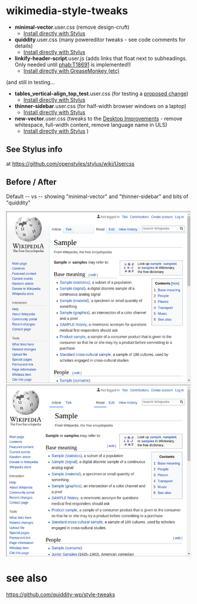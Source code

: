 # wikimedia-style-tweaks

* **minimal-vector**.user.css (remove design-cruft)
  * [Install directly with Stylus](https://raw.githubusercontent.com/quiddity-wp/wikimedia-style-tweaks/master/minimal-vector.user.css)
* **quiddity**.user.css (many powereditor tweaks - see code comments for details)
  * [Install directly with Stylus](https://raw.githubusercontent.com/quiddity-wp/wikimedia-style-tweaks/master/quiddity.user.css)
* **linkify-header-script**.user.js (adds links that float next to subheadings. Only needed until [phab:T18691](https://phabricator.wikimedia.org/T18691) is implemented!)
  * [Install directly with GreaseMonkey (etc)](https://raw.githubusercontent.com/quiddity-wp/wikimedia-style-tweaks/master/linkify-header-script.user.js) 
  
(and still in testing...

* **tables_vertical-align_top_test**.user.css (for testing a [proposed change](https://en.wikipedia.org/wiki/Wikipedia_talk:Manual_of_Style/Tables#Vertical_alignment))
  * [Install directly with Stylus](https://raw.githubusercontent.com/quiddity-wp/wikimedia-style-tweaks/master/tables_vertical-align_top_test.user.css)
* **thinner-sidebar**.user.css (for half-width browser windows on a laptop)
  * [Install directly with Stylus](https://raw.githubusercontent.com/quiddity-wp/wikimedia-style-tweaks/master/thinner-sidebar.user.css)
* **new-vector**.user.css (tweaks to the [Desktop Improvements](https://www.mediawiki.org/wiki/Reading/Web/Desktop_Improvements) - remove whitespace, full-width content, remove language name in ULS)
  * [Install directly with Stylus](https://raw.githubusercontent.com/quiddity-wp/wikimedia-style-tweaks/master/new-vector.user.css)
)

## See Stylus info
at https://github.com/openstyles/stylus/wiki/Usercss

## Before / After

Default -- vs -- showing "minimal-vector" and "thinner-sidebar" and bits of "quiddity"

![Before](https://raw.githubusercontent.com/quiddity-wp/wikimedia-style-tweaks/master/usercss1.png)
![After](https://raw.githubusercontent.com/quiddity-wp/wikimedia-style-tweaks/master/usercss2.png)

# see also
https://github.com/quiddity-wp/style-tweaks
